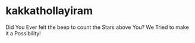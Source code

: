 # kakkathollayiram
Did You Ever felt the beep to count the Stars above You? We Tried to make it a Possibility! 
